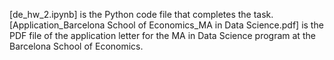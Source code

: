 [de_hw_2.ipynb] is the Python code file that completes the task.
[Application_Barcelona School of Economics_MA in Data Science.pdf] is the PDF file of the application letter for the MA in Data Science program at the Barcelona School of Economics.
